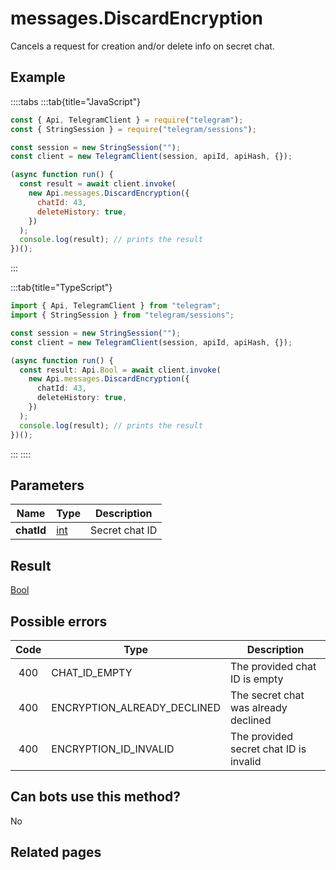 # messages.DiscardEncryption

Cancels a request for creation and/or delete info on secret chat.

## Example

::::tabs
:::tab{title="JavaScript"}

```js
const { Api, TelegramClient } = require("telegram");
const { StringSession } = require("telegram/sessions");

const session = new StringSession("");
const client = new TelegramClient(session, apiId, apiHash, {});

(async function run() {
  const result = await client.invoke(
    new Api.messages.DiscardEncryption({
      chatId: 43,
      deleteHistory: true,
    })
  );
  console.log(result); // prints the result
})();
```

:::

:::tab{title="TypeScript"}

```ts
import { Api, TelegramClient } from "telegram";
import { StringSession } from "telegram/sessions";

const session = new StringSession("");
const client = new TelegramClient(session, apiId, apiHash, {});

(async function run() {
  const result: Api.Bool = await client.invoke(
    new Api.messages.DiscardEncryption({
      chatId: 43,
      deleteHistory: true,
    })
  );
  console.log(result); // prints the result
})();
```

:::
::::

## Parameters

|    Name    | Type                                      | Description    |
| :--------: | ----------------------------------------- | -------------- |
| **chatId** | [int](https://core.telegram.org/type/int) | Secret chat ID |

## Result

[Bool](https://core.telegram.org/type/Bool)

## Possible errors

| Code | Type                        | Description                            |
| :--: | --------------------------- | -------------------------------------- |
| 400  | CHAT_ID_EMPTY               | The provided chat ID is empty          |
| 400  | ENCRYPTION_ALREADY_DECLINED | The secret chat was already declined   |
| 400  | ENCRYPTION_ID_INVALID       | The provided secret chat ID is invalid |

## Can bots use this method?

No

## Related pages
